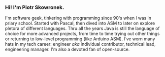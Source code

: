 ### Hi! I'm Piotr Skowronek.

I'm software geek, tinkering with programming since 90's when I was in priary school. Started with Pascal, then dived into ASM to later on explore pletora of different languages. Thru all the years Java is still the language of choice for more advanced projects, from time to time trying out other things or returning to low-level programming (like Arduino ASM). I’ve worn many hats in my tech career: engineer _aka_ individual contributor, technical lead, engineering manager. I'm also a devoted fan of open-source.

<!--
**pskowronek/pskowronek** is a ✨ _special_ ✨ repository because its `README.md` (this file) appears on your GitHub profile.

Here are some ideas to get you started:

- 🔭 I’m currently working on ...
- 🌱 I’m currently learning ...
- 👯 I’m looking to collaborate on ...
- 🤔 I’m looking for help with ...
- 💬 Ask me about ...
- 📫 How to reach me: ...
- 😄 Pronouns: ...
- ⚡ Fun fact: ...
-->
